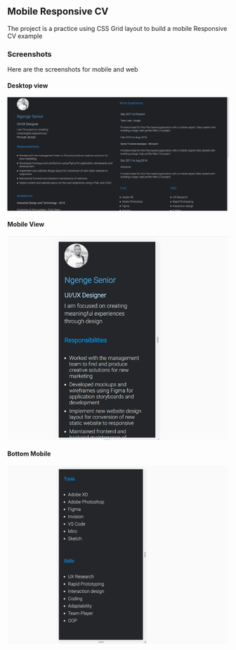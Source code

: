 ## Mobile Responsive CV
The project is a practice using CSS Grid layout to build a mobile Responsive CV example

### Screenshots
Here are the screenshots for mobile and web

#### Desktop view
![Desktop](screenshots/desktop.png)

#### Mobile View
![Mobile](screenshots/mobile.png)

#### Bottom Mobile
![Mobile Bottom](screenshots/bottom_mobile.png)

